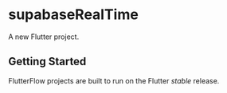 # supabaseRealTime

A new Flutter project.

## Getting Started

FlutterFlow projects are built to run on the Flutter _stable_ release.
